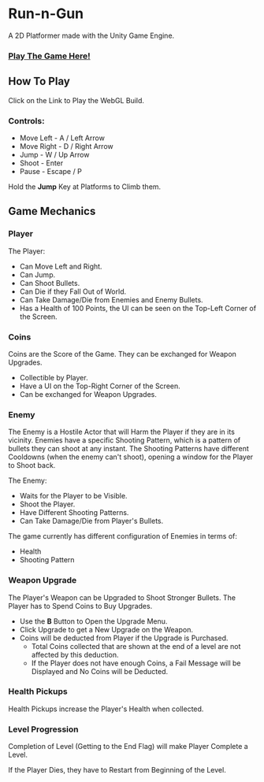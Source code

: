 # Run-n-Gun
A 2D Platformer made with the Unity Game Engine.

### [Play The Game Here!](https://arsh-panesar.itch.io/run-n-gun)

## How To Play

Click on the Link to Play the WebGL Build.

### Controls:
- Move Left  - A / Left Arrow
- Move Right - D / Right Arrow
- Jump       - W / Up Arrow
- Shoot      - Enter
- Pause      - Escape / P

Hold the **Jump** Key at Platforms to Climb them.

## Game Mechanics

### Player

The Player:

- Can Move Left and Right.
- Can Jump.
- Can Shoot Bullets.
- Can Die if they Fall Out of World.
- Can Take Damage/Die from Enemies and Enemy Bullets.
- Has a Health of 100 Points, the UI can be seen on the Top-Left Corner of the Screen.

### Coins

Coins are the Score of the Game. They can be exchanged for Weapon Upgrades.
- Collectible by Player.
- Have a UI on the Top-Right Corner of the Screen.
- Can be exchanged for Weapon Upgrades.

### Enemy

The Enemy is a Hostile Actor that will Harm the Player if they are in its vicinity.
Enemies have a specific Shooting Pattern, which is a pattern of bullets they can shoot at any instant.
The Shooting Patterns have different Cooldowns (when the enemy can't shoot), opening a window for the Player to Shoot back.

The Enemy:

- Waits for the Player to be Visible.
- Shoot the Player.
- Have Different Shooting Patterns.
- Can Take Damage/Die from Player's Bullets.

The game currently has different configuration of Enemies in terms of:

- Health
- Shooting Pattern

### Weapon Upgrade

The Player's Weapon can be Upgraded to Shoot Stronger Bullets. The Player has to Spend Coins to Buy Upgrades.
- Use the **B** Button to Open the Upgrade Menu.
- Click Upgrade to get a New Upgrade on the Weapon.
- Coins will be deducted from Player if the Upgrade is Purchased.
  - Total Coins collected that are shown at the end of a level are not affected by this deduction.
  - If the Player does not have enough Coins, a Fail Message will be Displayed and No Coins will be Deducted.

### Health Pickups

Health Pickups increase the Player's Health when collected. 

### Level Progression

Completion of Level (Getting to the End Flag) will make Player Complete a Level.

If the Player Dies, they have to Restart from Beginning of the Level.
